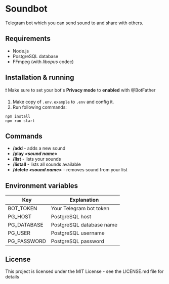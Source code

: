 # Soundbot

Telegram bot which you can send sound to and share with others.

## Requirements

- Node.js
- PostgreSQL database
- FFmpeg (with _libopus_ codec)

## Installation & running

❗️ Make sure to set your bot's **Privacy mode** to **enabled** with @BotFather

1. Make copy of `.env.example` to `.env` and config it.
2. Run following commands:

```
npm install
npm run start
```

## Commands

- **/add** - adds a new sound
- **/play _\<sound name>_**
- **/list** - lists your sounds
- **/listall** - lists all sounds available
- **/delete _\<sound name>_** - removes sound from your list

## Environment variables

| Key         | Explanation              |
| ----------- | ------------------------ |
| BOT_TOKEN   | Your Telegram bot token  |
| PG_HOST     | PostgreSQL host          |
| PG_DATABASE | PostgreSQL database name |
| PG_USER     | PostgreSQL username      |
| PG_PASSWORD | PostgreSQL password      |

## License

This project is licensed under the MIT License - see the LICENSE.md file for details
